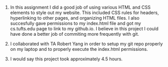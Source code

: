 
1. In this assignment I did a good job of using various HTML and CSS elements to style out my website. This included CSS rules for headers, hyperlinking to other pages, and organizing HTML files. I also succesfully gave permissions to my index.html file and got my cs.tufts.edu page to link to my github.io. I believe in this project I could have done a better job of commiting more frequently with git. 

2. I collaborated with TA Robert Yang in order to setup my git repo properly on my laptop and to properly execute the index.html permissions. 

3. I would say this project took approximately 4.5 hours.
 
